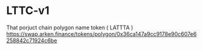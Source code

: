 # LTTC-v1
 That porjuct chain polygon name token ( LATTTA )
https://swap.arken.finance/tokens/polygon/0x36ca147a9cc9178e90c607e6258842c71924c6be
